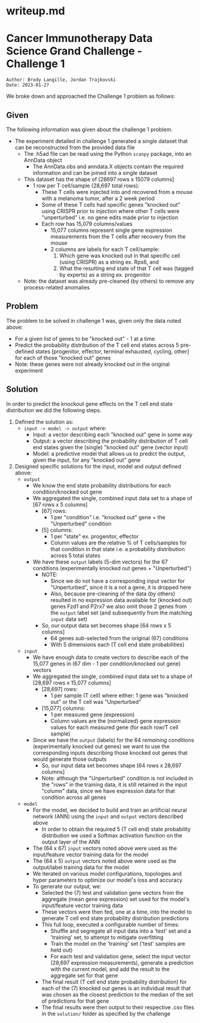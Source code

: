 # writeup.md
# Cancer Immunotherapy Data Science Grand Challenge - Challenge 1

~~~
Author: Brody Langille, Jordan Trajkovski
Date: 2023-01-27
~~~

We broke down and approached the Challenge 1 problem as follows:

## Given

The following information was given about the challenge 1 problem.

* The experiment detailed in challenge 1 generated a single dataset that can be reconstructed from the provided data file
    * The .h5ad file can be read using the Python `scanpy` package, into an AnnData object
        * The AnnData.obs and anndata.X objects contain the required information and can be joined into a single dataset
    * This dataset has the shape of [28697 rows x 15079 columns]
        * 1 row per T cell/sample (28,697 total rows):
            * These T cells were injected into and recovered from a mouse with a melanoma tumor, after a 2 week period
            * Some of these T cells had specific genes "knocked out" using CRISPR prior to injection where other T cells were "unperturbed" i.e. no gene edits made prior to injection
            * Each row has 15,079 columns/values
                * 15,077 columns represent single gene expression measurements from the T cells after recovery from the mouse
                * 2 columns are labels for each T cell/sample:
                    1. Which gene was knocked out in that specific cell (using CRISPR) as a string ex. Rps6, and
                    1. What the resulting end state of that T cell was (tagged by experts) as a string ex. progenitor
    * Note: the dataset was already pre-cleaned (by others) to remove any process-related anomalies

## Problem

The problem to be solved in challenge 1 was, given only the data noted above:

* For a given list of genes to be "knocked out" - 1 at a time
* Predict the probability distribution of the T cell end states across 5 pre-defined states [progenitor, effector, terminal exhausted, cycling, other] for each of those "knocked out" genes
* Note: these genes were not already knocked out in the original experiment

## Solution

In order to predict the knockout gene effects on the T cell end state distribution we did the following steps.

1. Defined the solution as:
    * `input -> model -> output` where:
        * Input: a vector describing each "knocked out" gene in some way
        * Output: a vector describing the probability distribution of T cell end states given the (single) "knocked out" gene (vector input)
        * Model: a predictive model that allows us to predict the output, given the input, for any "knocked out" gene
1. Designed specific solutions for the input, model and output defined above:
    * `output`
        * We know the end state probability distributions for each condition/knocked out gene
        * We aggregated the single, combined input data set to a shape of [67 rows x 5 columns]
            * [67] rows:
                * 1 per "condition" i.e. "knocked out" gene + the "Unperturbed" condition
            * [5] columns:
                * 1 per "state" ex. progenitor, effector
                * Column values are the relative % of T cells/samples for that condition in that state i.e. a probability distribution across 5 total states
        * We have these `output` labels (5-dim vectors) for the 67 conditions (experimentally knocked out genes + "Unperturbed")
            * NOTE:
                * Since we do not have a corresponding input vector for "Unperturbed", since it is a not a gene, it is dropped here
                * Also, because pre-cleaning of the data (by others) resulted in no expression data available for (knocked out) genes Fzd1 and P2rx7 we also omit those 2 genes from the `output` label set (and subsequently from the matching `input` data set)
            * So, our output data set becomes shape [64 rows x 5 columns]
                * 64 genes sub-selected from the original (67) conditions
                * With 5 dimensions each (T cell end state probabilities)  
    * `input`
        * We have enough data to create vectors to describe each of the 15,077 genes in (67 dim - 1 per condition/knocked out gene) vectors
        * We aggregated the single, combined input data set to a shape of [28,697 rows x 15,077 columns]
            * [28,697] rows:
                * 1 per sample (T cell) where either: 1 gene was "knocked out" or the T cell was "Unperturbed"
            * [15,077] columns:
                * 1 per measured gene (expression)
                * Column values are the (normalized) gene expression values for each measured gene (for each row/T cell sample)
        * Since we have the `output` (labels) for the 64 _remaining_ conditions (experimentally knocked out genes) we want to use the corresponding inputs describing those knocked out genes that would generate those outputs
            * So, our input data set becomes shape [64 rows x 28,697 columns]
            * Note: although the "Unperturbed" condition is not included in the "rows" in the training data, it is still retained in the input "column" data, since we have expression data for that condition across all genes
    * `model`
        * For the model, we decided to build and train an artificial neural network (ANN) using the `input` and `output` vectors described above
            * In order to obtain the required 5 (T cell end) state probability distribution we used a Softmax activation function on the output layer of the ANN
        * The (64 x 67) `input` vectors noted above were used as the input/feature vector training data for the model
        * The (64 x 5) `output` vectors noted above were used as the output/label training data for the model
        * We iterated on various model configurations, topologies and hyper parameters to optimize our model's loss and accuracy
        * To generate our output, we:
            * Selected the (7) test and validation gene vectors from the aggregate (mean gene expression) set used for the model's input/feature vector training data
            * These vectors were then fed, one at a time, into the model to generate T cell end state probability distribution predictions
            * This full loop, executed a configurable number of times: 
                * Shuffle and segregate all input data into a 'test' set and a 'training' set, to attempt to mitigate overfitting
                * Train the model on the 'training' set ('test' samples are held out)
                * For each test and validation gene, select the input vector (28,697 expression measurements), generate a prediction with the current model, and add the result to the aggregate set for that gene
            * The final result (T cell end state probability distribution) for each of the (7) knocked out genes is an individual result that was chosen as the closest prediction to the median of the set of predictions for that gene
            * The final results were then output to their respective .csv files in the `solution/` folder as specified by the challenge
